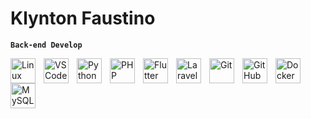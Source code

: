 # Klynton Faustino

**``Back-end Develop ``**
<div>
    <img 
        align="left"
        alt="Linux"
        title="Linux"
        width="40px"
        style="padding-right:10px;"
        src="https://cdn.jsdelivr.net/gh/devicons/devicon@latest/icons/linux/linux-original.svg"
    />      
    <img 
        align="left"
        alt="VSCode"
        title="VSCode"
        width="40px"
        style="padding-right:10px;"
        src="https://cdn.jsdelivr.net/gh/devicons/devicon@latest/icons/vscode/vscode-original.svg"
    />     
    <img 
        align="left"
        alt="Python"
        title="Python"
        width="40px"
        style="padding-right:10px;"
        src="https://cdn.jsdelivr.net/gh/devicons/devicon@latest/icons/python/python-original-wordmark.svg"
    />
    <img 
        align="left"
        alt="PHP"
        title="PHP"
        width="40px"
        style="padding-right:10px;"
        src="https://cdn.jsdelivr.net/gh/devicons/devicon@latest/icons/php/php-original.svg" 
    />
    <img 
        align="left"
        alt="Flutter"
        title="Flutter"
        width="40px"
        style="padding-right:10px;"
        src="https://cdn.jsdelivr.net/gh/devicons/devicon@latest/icons/flutter/flutter-original.svg" 
    />
        <img
        align="left"
        alt="Laravel"
        title="Laravel"
        width="40px"
        style="padding-right:10px;"
        src="https://cdn.jsdelivr.net/gh/devicons/devicon@latest/icons/laravel/laravel-original.svg" 
    />
    <img
        align="left"
        alt="Git"
        title="Git"
        width="40px"
        style="padding-right:10px;"
        src="https://cdn.jsdelivr.net/gh/devicons/devicon@latest/icons/git/git-original.svg"                 
    />
    <img
        align="left"
        alt="GitHub"
        title="GitHub"
        width="40px"
        style="padding-right:10px;" 
        src="https://cdn.jsdelivr.net/gh/devicons/devicon@latest/icons/github/github-original-wordmark.svg" 
    />
    <img 
        align="left"
        alt="Docker"
        title="Docker"
        width="40px"
        style="padding-right:10px;"
        src="https://cdn.jsdelivr.net/gh/devicons/devicon@latest/icons/docker/docker-original-wordmark.svg"
    />
    <img
        align="left"
        alt="MySQL"
        title="MySQL"
        width="40px"
        style="padding-right:10px;"
        src="https://cdn.jsdelivr.net/gh/devicons/devicon@latest/icons/mysql/mysql-original-wordmark.svg"
    />
</div>         
          
          
